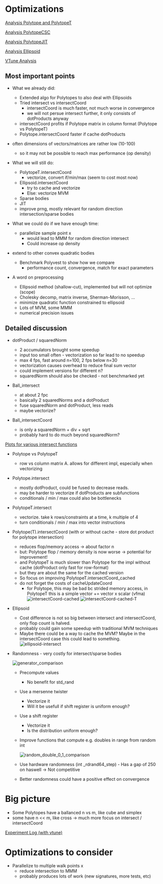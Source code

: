 # Optimizations

[Analysis Polytope and PolytopeT](./optimizations/analysis_polytope.md)

[Analysis PolytopeCSC](./optimizations/analysis_polytopeCSC.md)

[Analysis PolytopeJIT](./optimizations/analysis_polytopeJIT.md)

[Analysis Ellipsoid](./optimizations/analysis_ellipsoid.md)

[VTune Analysis](./optimizations/vtune_analysis)

## Most important points

* What we already did:
  * Extended algo for Polytopes to also deal with Ellipsoids
  * Tried intersect vs intersectCoord
    * intersectCoord is much faster, not much worse in convergence
    * we will not persue intersect further, it only consists of dotProducts anyway
  * intersectCoord profits if Polytope matrix in column format (Polytope vs PolytopeT)
  * Polytope.intersectCoord faster if cache dotProducts
* often dimensions of vectors/matrices are rather low (10-100)
  * so it may not be possible to reach max performance (op density)

* What we will still do:
  * PolytopeT.intersectCoord
    * vectorize, convert if/min/max (seem to cost most now)
  * Ellipsoid.intersectCoord
    * try to cache and vectorize
    * Else: vectorize MVM
  * Sparse bodies
  * JIT
  * improve prng, mostly relevant for random direction intersection/sparse bodies
  
* What we could do if we have enough time:
  * parallelize sample point x
    * would lead to MMM for random direction intersect
    * Could increase op density
* extend to other convex quadratic bodies
  * Benchmark Polyvest to show how we compare
    - performance count, convergence, match for exact parameters
  
* A word on preprocessing
  * Ellipsoid method (shallow-cut), implemented but will not optimize (scope)
  * Cholesky decomp, matrix inverse, Sherman-Morisson, ...
  * minimize quadratic function constrained to ellipsoid
  * Lots of MVM, some MMM
  * numerical precision issues

## Detailed discussion

* dotProduct / squaredNorm
  * 2 accumulators brought some speedup
  * input too small often - vectorization so far lead to no speedup
  * max 4 fps, fast around n=100, 2 fps below n=30
  * vectorization causes overhead to reduce final sum vector
  * could implement versions for different n?
  * squaredNorm should also be checked - not benchmarked yet

* Ball\_intersect
  * at about 2 fpc
  * basically 2 squaredNorms and a dotProduct
  * fuse squaredNorm and dotProduct, less reads
  * maybe vectorize?

* Ball\_intersectCoord 
  * is only a squaredNorm + div + sqrt
  * probably hard to do much beyond squaredNorm?

[Plots for various intersect functions](./optimizations/plots.md)

* Polytope vs PolytopeT
  
  * row vs column matrix A. allows for different impl, especially when vectorizing
  
* Polytope.intersect
  * mostly dotProduct, could be fused to decrease reads.
  * may be harder to vectorize if dotProducts are subfunctions
  * conditionals / min / max could also be bottlenecks
  
* PolytopeT.intersect
  * vectorize. take k rows/constraints at a time, k multiple of 4
  * turn conditionals / min / max into vector instructions 
  
* Polytope(T).intersectCoord (with or without cache - store dot product for polytope intersection)
  * reduces flop/memory access -> about factor n
  * but: Polytope flop / memory density is now worse -> potential for improvement! 
  * and PolytopeT is much slower than Polytope for the impl without cache (dotProduct only fast for row-format)
  * but they are about the same for the cached version
  * So focus on improving PolytopeT.intersectCoord\_cached
  * do not forget the costs of cacheUpdateCoord
    * for Polytope, this may be bad bc strided memory access, in PolytopeT this is a simple vector += vector x scalar (vfma)
![intersectCoord-cached](./optimizations/opt1_intersectCoord_cached_100.jpeg)
![intersectCoord-cached-T](./optimizations/opt1_intersectCoord_cached_100_T.jpeg)
  
* Ellipsoid
  * Cost difference is not so big between intersect and intersectCoord, only flop count is halved.
  * probably could gain some speedup with traditional MVM techniques
  * Maybe there could be a way to cache the MVM? Maybe in the intersectCoord case this could lead to something.
![ellipsoid-intersect](./optimizations/opt1_intersect_ellipsoid_100.jpeg)
  
* Randomness - very costly for intersect/sparse bodies
  
  ![generator_comparison](./optimizations/randomness_runtime_mean_comparison.png)
  
  * Precompute values
    
    * No benefit for std_rand
    
  * Use a mersenne twister
    * Vectorize it
    * Will it be usefull if shift register is uniform enough?
    
  * Use a shift register
    * Vectorize it
    * Is the distribution uniform enough?
    
  * Improve functions that compute e.g. doubles in range from random int
  
    ![random_double_0_1_comparison](./optimizations/get_random_double_0_1_runtime_mean_comparison.png)
  
  * Use hardware randomness (int _rdrand64_step) - Has a gap of 250 on haswell -> Not competitive
  
  * Better randomness could have a positive effect on convergence

# Big picture

* Some Polytopes have a ballanced n vs m, like cube and simplex
* some have n << m, like cross -> much more focus on intersect / intersectCoord

[Experiment Log (with vtune)](./optimizations/LOG.md)

# Optimizations to consider

* Parallelize to multiple walk points x
  * reduce intersection to MMM
  * probably produces lots of work (new signatures, more tests, etc)

